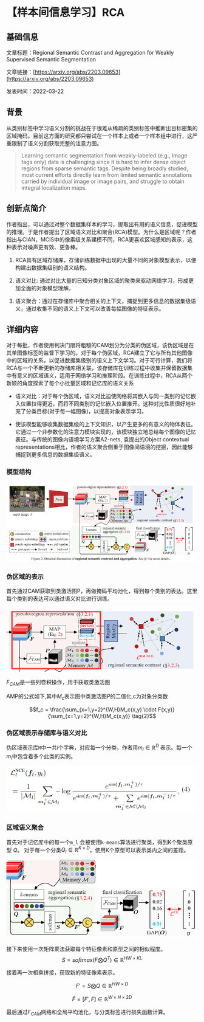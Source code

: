 # 【样本间信息学习】RCA

## 基础信息

文章标题：Regional Semantic Contrast and Aggregation for Weakly Supervised Semantic Segmentation

文章链接：[https://arxiv.org/abs/2203.09653](https://arxiv.org/abs/2203.09653)

发表时间：2022-03-22


## 背景

从类别标签中学习语义分割的挑战在于很难从稀疏的类别标签中推断出目标密集的区域掩码。目前这方面的研究都只尝试在一个样本上或者一个样本组中进行，这严重限制了语义分割获取完整的注意力图。

> Learning semantic segmentation from weakly-labeled (e.g., image tags only) data is challenging since it is hard to infer dense object regions from sparse semantic tags. Despite being broadly studied, most current efforts directly learn from limited semantic annotations carried by individual image or image pairs, and struggle to obtain integral localization maps.


## 创新点简介
作者指出，可以通过对整个数据集样本的学习，提取出有用的语义信息，促进模型的推理。于是作者提出了区域语义对比和聚合(RCA)模型。为什么是区域呢？作者指出与CIAN，MCIS中的像素级关系建模不同，RCA更喜欢区域感知的表示，这种表示对噪声更有效、更鲁棒。

1. RCA具有区域存储库，存储训练数据中出现的大量不同的对象模型表示，以便构建出数据集级别的语义结构。

2. 语义对比: 通过对比大量的已知分类对象区域的聚类来驱动网络学习，形成更加全面的对象模型理解。

3. 语义聚合：通过在存储库中聚合相关的上下文，捕捉到更多信息的数据集级语义，通过收集不同的语义上下文可以改善每幅图像的特征表示。

## 详细内容
对于每批，作者使用判决门限将粗糙的CAM划分为分类的伪区域，该伪区域是在其单图像标签的监督下学习的。对于每个伪区域，RCA建立了它与所有其他图像中的区域的关系，以促进数据集级别的语义上下文学习。对于可行计算，我们将RCA与一个不断更新的存储库相关联，该存储库在训练过程中收集并保留数据集中有意义的区域语义，适用于网络学习和推理阶段。在训练过程中，RCA从两个新颖的角度探索了每个小批量区域和记忆库的语义关系

- 语义对比：对于每个伪区域，语义对比迫使网络将其嵌入与同一类别的记忆嵌入位置拉得更近，而将不同类别的记忆嵌入位置推开。这种对比性质很好地补充了分类目标(对于每一幅图像)，以提高对象表示学习。

- 使该模型能够收集数据集级的上下文知识，以产生更多的有意义的物体表征。它通过一个非参数化的注意力模块实现的，该模块独立地总结每个图像的记忆表征。与传统的图像内语境学习方案A2-nets, 袁提出的Object contextual representations相比，作者的语义聚合侧重于图像间语境的挖掘，因此能够捕捉到更多信息的数据集级语义。

### 模型结构
![](../../../img/article/2022-04-12-16-49-56.png)

### 伪区域的表示

首先通过CAM获取到类激活图P，再做掩码平均池化，得到每个类别的表达。这里每个类别的表达可以通过语义对比进行训练。

![](../../../img/article/2022-04-12-17-21-09.png)

$F_{CAM}$是一些列卷积操作，用于获取类激活图

AMP的公式如下,其中$M_c$表示图中类激活图$P$的二值化,c为对象分类数

$$f_c = \frac{\sum_{x=1,y=2}^{W,H}M_c(x,y) \cdot F(x,y)}{\sum_{x=1,y=2}^{W,H}M_c(x,y)}  \tag{2}$$

### 伪区域表示存储库与语义对比
伪区域表示库`M`中一共$l$个字典，对应每一个分类，作者用$m_l \in \mathbb{R}^D$ 表示。每一个$m_l$中包含着多个此类的实例。

![](../../../img/article/2022-04-12-17-57-19.png)


### 区域语义聚合
首先对于记忆库中的每一个`m_l` 会被使用`k-means`算法进行聚类，得到K个聚类原型 $Q$。 对于每一个分类$Q_l \in \mathbb{R}^{K\times D}$，使用K个原型可以表示类内之间的差距。

![](../../../img/article/2022-04-12-19-10-55.png)

接下来使用一次矩阵乘法获取每个特征像素和原型之间的相似程度。
$$S = softmax(F \bigotimes Q^T) \in \mathbb{R}^{HW \times KL}$$

接着再一次相乘拼接，获取新的特征像素表示。

$$F' = S \bigotimes Q \in \mathbb{R}^{HW \times D}$$

$$\hat{F} = [F', F] \in \mathbb{R}^{W\times H\times 2D}$$

最后通过$F_{CAM}$网络和全局平均池化，与分类标签进行损失函数计算。